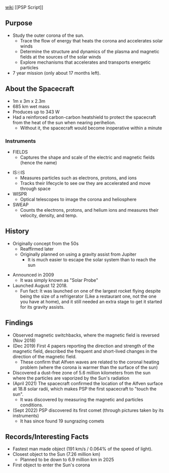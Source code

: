 [wiki](https://en.wikipedia.org/wiki/Parker_Solar_Probe)
[[PSP Script]]
## Purpose
- Study the outer corona of the sun.
	- Trace the flow of energy that heats the corona and accelerates solar winds
	- Determine the structure and dynamics of the plasma and magnetic fields at the sources of the solar winds
	- Explore mechanisms that accelerates and transports energetic particles
- 7 year mission (only about 17 months left).
## About the Spacecraft
* 1m x 3m x 2.3m
* 685 km wet mass
* Produces up to 343 W
* Had a reinforced carbon-carbon heatshield to protect the spacecraft from the heat of the sun when nearing perihelion.
	* Without it, the spacecraft would become inoperative within a minute

### Instruments
* FIELDS 
	* Captures the shape and scale of the electric and magnetic fields (hence the name)
- IS☉IS
	- Measures particles such as electrons, protons, and ions
	- Tracks their lifecycle to see ow they are accelerated and move through space
- WISPR 
	- Optical telescopes to image the corona and heliosphere
- SWEAP 
	- Counts the electrons, protons, and helium ions and measures their velocity, density, and temp.
## History
* Originally concept from the 50s
	* Reaffirmed later
	* Originally planned on using a gravity assist from Jupiter
		* It is much easier to escape the solar system than to reach the sun
- Announced in 2009
	- It was simply known as "Solar Probe"
- Launched August 12 2018. 
	- Fun fact: It was launched on one of the largest rocket flying despite being the size of a refrigerator (Like a restaurant one, not the one you have at home), and it still needed an extra stage to get it started for its gravity assists.
## Findings
- Observed magnetic switchbacks, where the magnetic field is reversed (Nov 2018)
- (Dec 2019) First 4 papers reporting the direction and strength of the magnetic field, described the frequent and short-lived changes in the direction of the magnetic field.
	- These confirm that Alfven waves are related to the coronal heating problem (where the corona is warmer than the surface of the sun)
- Discovered a dust-free zone of 5.6 million kilometers from the sun where the particles are vaporized by the Sun's radiation
- (April 2021) The spacecraft confirmed the location of the Alfven surface at 18.8 solar radii, which makes PSP the first spacecraft to "touch the sun".
	- It was discovered by measuring the magnetic and particles conditions.
- (Sept 2022) PSP discovered its first comet (through pictures taken by its instruments)
	- It has since found 19 sungrazing comets
## Records/Interesting Facts
- Fastest man made object (191 km/s / 0.064% of the speed of light).
- Closest object to the Sun (7.26 million km)
	- Planned to be down to 6.9 million km in 2025
- First object to enter the Sun's corona